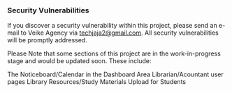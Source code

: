 ### Security Vulnerabilities
If you discover a security vulnerability within this project, please send an e-mail to Veike Agency via techjaja2@gmail.com. All security vulnerabilities will be promptly addressed.

Please Note that some sections of this project are in the work-in-progress stage and would be updated soon. These include:

The Noticeboard/Calendar in the Dashboard Area
Librarian/Acountant user pages
Library Resources/Study Materials Upload for Students
